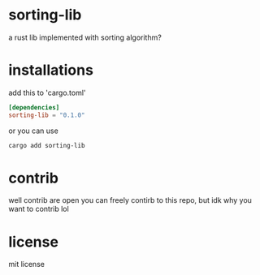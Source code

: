 # sorting-lib

a rust lib implemented with sorting algorithm?

# installations

add this to 'cargo.toml'

```toml
[dependencies]
sorting-lib = "0.1.0"
```

or you can use

```sh
cargo add sorting-lib
```

# contrib

well contrib are open you can freely contirb to this repo, but idk why you want to contrib lol

# license

mit license
